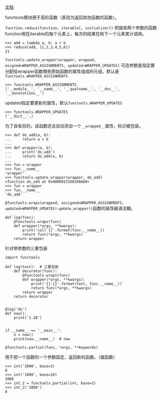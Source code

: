 [文档](https://docs.python.org/3/library/functools.html)

functools模块用于高阶函数（表现为返回其他函数的函数）。

`function.reduce(function, iterable[, initializer])`
把接收两个参数的函数function用在iterable的每个元素上，每次的结果在和下一个元素累计调用。

```
>>> add = lambda a, b: a + b
>>> reduce(add, [1,2,3,4,5,6])
21
```

`functools.update_wrapper(wrapper, wrapped, asigned=WRAPPER_ASSIGNMENTS, updated=WRAPPER_UPDATES)`
可选参数是指定要分配给wrapper函数哪些原始函数的属性组成的元组，默认是`functools.WRAPPER_ASSIGNMENTS
`
```
>>> functools.WRAPPER_ASSIGNMENTS
('__module__', '__name__', '__qualname__', '__doc__', '__annotations__')
```
updated指定要更新的属性，默认`functools.WRAPPER_UPDATES`
```
>>> functools.WRAPPER_UPDATES
('__dict__',)
```
为了自省目的，该函数还会自动添加一个`__wrapped__`属性，标识被包装。

```
>>> def do_add(a, b):
...     return a + b
... 
>>> def wrapper(a, b):
...     print('do_add')
...     return do_add(a, b)
... 
>>> fun = wrapper
>>> fun.__name__
'wrapper'
>>> functools.update_wrapper(wrapper, do_add)
<function do_add at 0x000001C566346A60>
>>> fun = wrapper
>>> fun.__name__
'do_add'
```

`@functools.wraps(wrapped, assigned=WRAPPER_ASSIGNMENTS, updated=WRAPPER_UPDATES)`
`update_wrapper()`函数的装饰器语法糖。
```
def log(func):
    @functools.wraps(func)
    def wrapper(*args, **kwargs):
        print('call {}'.format(func.__name__))
        return func(*args, **kwargs)
    return wrapper
```
针对带参数的三重包装
```
import functools

def log(text):  # 三重包装
    def decorator(func):
        @functools.wraps(func)
        def wrapper(*args, **kwargs):
            print('{}:{}'.format(text, func.__name__))
            return func(*args, **kwargs)
        return wrapper
    return decorator


@log('do')
def now():
    print('1.28')


if __name__ == '__main__':
    n = now()
    print(now.__name__)  # now

```

`@functools.partial(func, *args, **keywords)`

用于把一个函数的一个参数固定，返回新的函数。（偏函数）
```
>>> int('1000', base=2)
8
>>> int('1000', base=10)
1000
>>> int_2 = functools.partial(int, base=2)
>>> int_2('1000')
8
```
